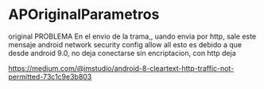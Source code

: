 # APOriginalParametros
original
PROBLEMA
En el envio de la trama,, uando envia por http, sale este mensaje
android network security config allow all
esto es debido a que desde android 9.0, no deja conectarse sin encriptacion, con http deja

https://medium.com/@imstudio/android-8-cleartext-http-traffic-not-permitted-73c1c9e3b803
